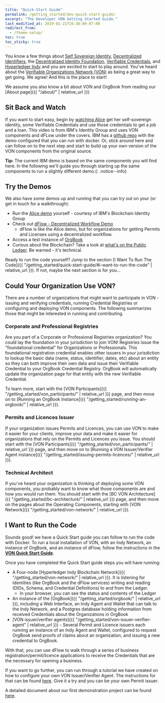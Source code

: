 ```yaml
---
title: "Quick-Start Guide"
permalink: /getting_started/dev-quick-start-guide/
excerpt: "The Developer VON Getting Started Guide."
last_modified_at: 2019-01-21T16:36:00-07:00
redirect_from:
  - /theme-setup/
toc: true
toc_sticky: true
---
```


You know a few things about [Self Sovereign Identity](https://bitsonblocks.net/2017/05/17/a-gentle-introduction-to-self-sovereign-identity/), [Decentralized Identifiers](https://w3c-ccg.github.io/did-spec/), the [Decentralized Identity Foundation](http://identity.foundation/), [Verifiable Credentials](https://w3c.github.io/vc-data-model/), and [Hyperledger Indy](https://www.hyperledger.org/projects/hyperledger-indy) and you are excited to start to play around. You've heard about the [Verifiable Organizations Network (VON)](https://von.pathfinder.gov.bc.ca/) as being a great way to get going. We agree!  And this is the place to start!

We assume you also know a bit about VON and OrgBook from reading our [About page]({{ "/about/" | relative_url }})

## Sit Back and Watch

If you want to start easy, begin by [watching Alice](https://www.youtube.com/watch?v=cz-6BldajiA) get her self-sovereign identity, some Verifiable Credentials and use those credentials to get a job and a loan. This video is from IBM's Identity Group and uses VON components and dFLow under the covers. IBM has a [github repo](https://github.com/IBM-Blockchain-Identity/indy-ssivc-tutorial) with the demo configured that you can run with docker. Or, stick around here and can follow on to the next step and start to build up your own version of the VON components from the original source.

**Tip:** The current IBM demo is based on the same components you will find here. In the following we'll guide you through starting up the same components to run a slightly different demo.{: .notice--info}

## Try the Demos

We also have some demos up and running that you can try out on your (or get in touch for a walkthrough):

* Run the [Alice demo](https://indyworld.vcreds.org/en/recipe/indy_world) yourself - courtesy of IBM's Blockchain Identity Group
* Check out [dFlow - Decentralized Workflow Demo](https://dflow.orgbook.gov.bc.ca)
  * dFlow is like the Alice demo, but for organizations for getting Permits and Licenses using a decentralized workflow.
* Access a test instance of [OrgBook](https://test.orgbook.gov.bc.ca/)
* Curious about the Blockchain?  Take a look at [what's on the Public Ledger](http://159.89.115.24/). Be warned - it's technical.

Ready to run the code yourself? Jump to the section [I Want To Run The Code]({{ "/getting_started/quick-start-guide/#i-want-to-run-the-code" | relative_url }}).  If not, maybe the next section is for you...

## Could Your Organization Use VON?

There are a number of organizations that might want to participate in VON - issuing and verifying credentials, running Credential Registries or configuring and deploying VON components. The following summarizes those that might be interested in running and contributing.

### Corporate and Professional Registries

Are you part of a Corporate or Professional Registries organization? You could lay the foundation in your jurisdiction to join VON! Registries issue the "foundational credential" for Organizations or Professionals. This foundational registration credential enables other issuers in your jurisdiction to lookup the basic data (name, status, identifier, dates, etc) about an entity so they can both improve their own data and issue their Verifiable Credential to your OrgBook Credential Registry. OrgBook will automatically update the organization page for that entity with the new Verifiable Credential.

To learn more, start with the [VON Participants]({{ "/getting_started/von_participants/" | relative_url }}) page, and then move on to [Running an OrgBook Instance]({{ "/getting_started/running-an-orgbook/" | relative_url }}).

### Permits and Licences Issuer

If your organization issues Permits and Licences, you can use VON to make it easier for your clients, improve your data and make it easier for organizations that rely on the Permits and Licences you issue. You should start with the [VON Participants]({{ "/getting_started/von_participants/" | relative_url }}) page, and then move on to [Running a VON Issuer/Verifier Agent instance]({{ "/getting_started/issuing-permits-licences/" | relative_url }}).

### Technical Architect

If you've heard your organization is thinking of deploying some VON components, you probably want to know what those components are and how you would run them. You should start with the [BC VON Architecture]({{ "/getting_started/bc-architecture/" | relative_url }}) page, and then move on the pages about the Operating Components, starting with [VON Network]({{ "/getting_started/von-network/" | relative_url }}).

## I Want to Run the Code

Sounds good! we have a Quick Start guide you can follow to run the code with Docker. To run a local installation of VON, with an Indy Network, an instance of OrgBook, and an instance of dFlow, follow the instructions in the **[VON Quick Start Guide](https://github.com/bcgov/dFlow/blob/master/docker/VONQuickStartGuide.md)**.

Once you have completed the Quick Start guide steps you will have running:

* A Four-node [Hyperledger Indy Blockchain Network]({{ "/getting_started/von-network/" | relative_url }}). It is listening for Identities (like OrgBook and the dFlow services) writing and reading (DIDs, Schema, and Credential Definitions) to and from the Ledger.
  * In your browser, you can see the status and contents of the Ledger
* An instance of the [OrgBook]({{ "/getting_started/orgbook/" | relative_url }}), including a Web Interface, an Indy Agent and Wallet that can talk to the Indy Network, and a Postgres database holding information from received Credentials about the Organizations in OrgBook
* [VON issuer/verifier agents]({{ "/getting_started/von-issuer-verifier-agent" | relative_url }}) - Several Permit and Licence issuers each running an instance of an Indy Agent and Wallet, configured to request OrgBook send proofs of claims about an organization, and issuing a new credential to OrgBook.

With that, you can use dFlow to walk through a series of business registration/permit/licence applications to receive the Credentials that are the necessary for opening a business.

If you want to go further, you can run through a tutorial we have created on how to configure your own VON Issuer/Verifier Agent. The instructions for that can be found [here](https://github.com/bcgov/von-agent-template/blob/master/GettingStartedTutorial.md). Give it a try and you can be your own Permit issuer.

A detailed document about our first demonstration project can be found [here](https://docs.google.com/document/d/1wNnXdQKUtWnx--xw3VQ9Fr2TDa0kUNIBSMmFGR4uoMg/edit?usp=sharing).